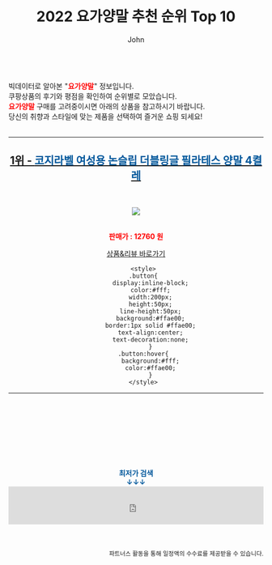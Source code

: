 ﻿---
layout: post
title:  "2022 요가양말 추천 순위 Top 10"
author: John
categories: [ 스포츠/레저 ]
tags: [ 요가양말, 요가양말 추천, 요가양말 효과, 요가양말 쿠팡, 요가양말 브랜드, 다이소 요가양말, 젝시믹스 요가양말, 토삭스 요가양말, 남자 요가양말 ]
image: https://static.coupangcdn.com/image/rs_quotation_api/aa2j8maw/c488f787aaa44dfc81ee751e117fe1a6.jpg 
description: "2022 요가양말 추천 순위 Top 10 관련 상품으로 가장 고객 선호도가 높은 제품입니다."
toc: true
toc_sticky: true
---

<br>
빅데이터로 알아본 "<b><font color='#ff0000'>요가양말</font></b>" 정보입니다.
<br>
쿠팡상품의 후기와 평점을 확인하여 순위별로 모았습니다.
<br>
<b><font color='#ff0000'>요가양말</font></b>  구매를 고려중이시면 아래의 상품을 참고하시기 바랍니다.
<br>
당신의 취향과 스타일에 맞는 제품을 선택하여 즐거운 쇼핑 되세요!
<br><br>
<hr>
<p>
    
<center><h2><a href="https://link.coupang.com/re/AFFSDP?lptag=AF7307611&pageKey=6194638124&itemId=12253203590&vendorItemId=79523812776&traceid=V0-153-88985eccb3a73313&requestid=20221204223013695051451" target="_blank"><b>1위 - <font color='#01579B'>코지라벨 여성용 논슬립 더블링글 필라테스 양말 4켤레</font></b></a></h2><br>

<a href="https://link.coupang.com/re/AFFSDP?lptag=AF7307611&pageKey=6194638124&itemId=12253203590&vendorItemId=79523812776&traceid=V0-153-88985eccb3a73313&requestid=20221204223013695051451" target="_blank"><img src="https://static.coupangcdn.com/image/rs_quotation_api/aa2j8maw/c488f787aaa44dfc81ee751e117fe1a6.jpg"></a><br><br>

<b><font color='#ff0000'>판매가 : 12760 원</font></b><br>

<a href="https://link.coupang.com/re/AFFSDP?lptag=AF7307611&pageKey=6194638124&itemId=12253203590&vendorItemId=79523812776&traceid=V0-153-88985eccb3a73313&requestid=20221204223013695051451" target="_blank" class="button">상품&리뷰 바로가기</a><p>

        <style>
        .button{
            display:inline-block;
            color:#fff;
            width:200px;
            height:50px;
            line-height:50px;
            background:#ffae00;
            border:1px solid #ffae00;
            text-align:center;
            text-decoration:none;
            }
        .button:hover{
            background:#fff;
            color:#ffae00;
            }
        </style>

<hr>

<br><br><br><br><br><br><br>
<center><b><font color='#01579B' size='medium'>최저가 검색<br>
↓↓↓</font></b></center>
<center><iframe src="https://coupa.ng/b1Tbjx" width="100%" height="75" frameborder="0" scrolling="no" referrerpolicy="unsafe-url"></iframe></center>
<br><br>
<p>
<small>
    <div align="right">파트너스 활동을 통해 일정액의 수수료를 제공받을 수 있습니다.</div>
</small>
</p>
